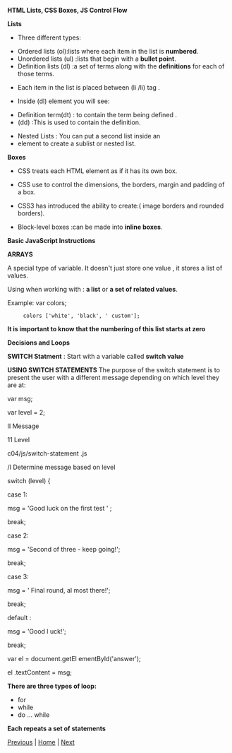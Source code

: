 **HTML Lists, CSS Boxes, JS Control Flow**

**Lists**

* Three different types:
- Ordered lists (ol):lists where each item in the list is **numbered**.
- Unordered lists (ul) :lists that begin with a **bullet point**.
- Definition lists (dl) :a set of terms along with the **definitions** for each of those terms.

* Each item in the list is placed between  (li   /li) tag .

* Inside (dl) element you will see:
- Definition term(dt) : to contain the term being defined .
- (dd) :This is used to contain the definition.

* Nested Lists : You can put a second list inside an <li> element to create a sublist or nested list.

**Boxes** 

* CSS treats each HTML element as if it has its own box. 

* CSS use to control the dimensions, the borders, margin and padding of a box.

* CSS3 has introduced the ability to create:( image borders and rounded borders).

* Block-level boxes :can be made into **inline boxes**.

**Basic JavaScript Instructions**

**ARRAYS** 

A special type of variable. It doesn't just store one value , it stores a list of values. 
 
Using when working with : **a list** or **a set of related values**.

Example: var colors;

         colors ['white', 'black', ' custom'];

**It is important to know that the numbering of this list starts at zero**

**Decisions and Loops**

**SWITCH Statment** : Start with a variable called **switch value**

**USING SWITCH STATEMENTS**
The purpose of the switch statement is to present the user with a different message depending on which level they are at:

var msg;

var level = 2;

II Message

11 Level

c04/js/switch-statement .js

/I Determine message based on level

switch (level) {

case 1:

msg = 'Good luck on the first test ' ;

break;

case 2:

msg = 'Second of three - keep going!';

break;

case 3:

msg = ' Final round, al most there!';

break;

default :

msg = 'Good l uck!';

break;

var el = document.getEl ementByld('answer');

el .textContent = msg; 

**There are three types of loop:**
- for  
- while
- do ... while

**Each repeats a set of statements**



[Previous](class-02.md)  | [Home](README.md) | [Next](class-04.md)
